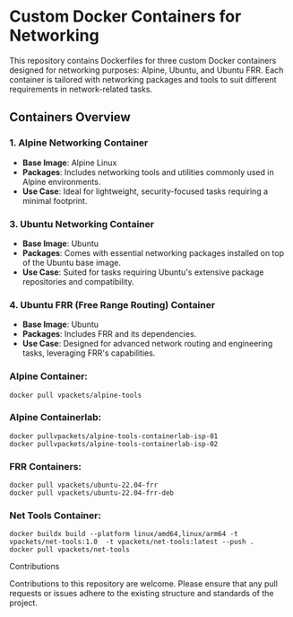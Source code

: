 # Custom Docker Containers for Networking

This repository contains Dockerfiles for three custom Docker containers designed for networking purposes: Alpine, Ubuntu, and Ubuntu FRR. Each container is tailored with networking packages and tools to suit different requirements in network-related tasks.

## Containers Overview

### 1. Alpine Networking Container

- **Base Image**: Alpine Linux
- **Packages**: Includes networking tools and utilities commonly used in Alpine environments.
- **Use Case**: Ideal for lightweight, security-focused tasks requiring a minimal footprint.


### 3. Ubuntu Networking Container

- **Base Image**: Ubuntu
- **Packages**: Comes with essential networking packages installed on top of the Ubuntu base image.
- **Use Case**: Suited for tasks requiring Ubuntu's extensive package repositories and compatibility.

### 4. Ubuntu FRR (Free Range Routing) Container

- **Base Image**: Ubuntu
- **Packages**: Includes FRR and its dependencies.
- **Use Case**: Designed for advanced network routing and engineering tasks, leveraging FRR's capabilities.


### Alpine Container:

```
docker pull vpackets/alpine-tools
```


### Alpine Containerlab:

```
docker pullvpackets/alpine-tools-containerlab-isp-01
docker pullvpackets/alpine-tools-containerlab-isp-02
```

### FRR Containers:

```
docker pull vpackets/ubuntu-22.04-frr
docker pull vpackets/ubuntu-22.04-frr-deb
```


### Net Tools Container:

```
docker buildx build --platform linux/amd64,linux/arm64 -t vpackets/net-tools:1.0  -t vpackets/net-tools:latest --push .
docker pull vpackets/net-tools
```




Contributions

Contributions to this repository are welcome. Please ensure that any pull requests or issues adhere to the existing structure and standards of the project.